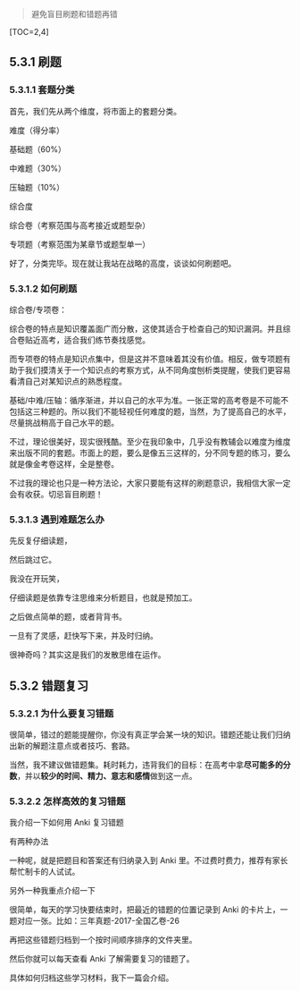 
> 避免盲目刷题和错题再错

[TOC=2,4]

## 5.3.1 刷题

### 5.3.1.1 套题分类

首先，我们先从两个维度，将市面上的套题分类。

难度（得分率）

基础题（60%）

中难题（30%）

压轴题（10%）

综合度

综合卷（考察范围与高考接近或题型杂）

专项题（考察范围为某章节或题型单一）

好了，分类完毕。现在就让我站在战略的高度，谈谈如何刷题吧。

### 5.3.1.2 如何刷题

综合卷/专项卷：

综合卷的特点是知识覆盖面广而分散，这使其适合于检查自己的知识漏洞。并且综合卷贴近高考，适合我们练节奏找感觉。

而专项卷的特点是知识点集中，但是这并不意味着其没有价值。相反，做专项题有助于我们摸清关于一个知识点的考察方式，从不同角度刨析类提醒，使我们更容易看清自己对某知识点的熟悉程度。

基础/中难/压轴：循序渐进，并以自己的水平为准。一张正常的高考卷是不可能不包括这三种题的。所以我们不能轻视任何难度的题，当然，为了提高自己的水平，尽量挑战稍高于自己水平的题。

不过，理论很美好，现实很残酷。至少在我印象中，几乎没有教辅会以难度为维度来出版不同的套题。市面上的题，要么是像五三这样的，分不同专题的练习，要么就是像金考卷这样，全是整卷。

不过我的理论也只是一种方法论，大家只要能有这样的刷题意识，我相信大家一定会有收获。切忌盲目刷题！

### 5.3.1.3 遇到难题怎么办

先反复仔细读题，

然后跳过它。

我没在开玩笑，

仔细读题是依靠专注思维来分析题目，也就是预加工。

之后做点简单的题，或者背背书。

一旦有了灵感，赶快写下来，并及时归纳。

很神奇吗？其实这是我们的发散思维在运作。

## 5.3.2 错题复习

### 5.3.2.1 为什么要复习错题

很简单，错过的题能提醒你，你没有真正学会某一块的知识。错题还能让我们归纳出新的解题注意点或者技巧、套路。

当然，我不建议做错题集。耗时耗力，违背我们的目标：在高考中拿**尽可能多的分数**，并以**较少的时间、精力、意志和感情**做到这一点。

### 5.3.2.2 怎样高效的复习错题

我介绍一下如何用 Anki 复习错题

有两种办法

一种呢，就是把题目和答案还有归纳录入到 Anki 里。不过费时费力，推荐有家长帮忙制卡的人试试。

另外一种我重点介绍一下

 很简单，每天的学习快要结束时，把最近的错题的位置记录到 Anki 的卡片上，一题对应一张。比如：三年真题-2017-全国乙卷-26

再把这些错题归档到一个按时间顺序排序的文件夹里。

然后你就可以每天查看 Anki 了解需要复习的错题了。

具体如何归档这些学习材料，我下一篇会介绍。



